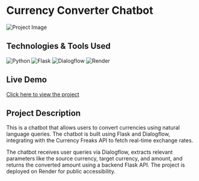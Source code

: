 # Currency Converter Chatbot

![Project Image](YOUR_IMAGE_LINK_HERE)

## Technologies & Tools Used

![Python](https://img.shields.io/badge/Python-3776AB?style=for-the-badge&logo=python&logoColor=white)  ![Flask](https://img.shields.io/badge/Flask-000000?style=for-the-badge&logo=flask&logoColor=white)  ![Dialogflow](https://img.shields.io/badge/Dialogflow-FF9800?style=for-the-badge&logo=dialogflow&logoColor=white)  ![Render](https://img.shields.io/badge/Render-46E3B7?style=for-the-badge&logo=render&logoColor=white)   

## Live Demo  
[Click here to view the project]((https://bot.dialogflow.com/4fadd6e6-1ad6-4d64-9614-4081752e6368))

## Project Description  

This is a chatbot that allows users to convert currencies using natural language queries. The chatbot is built using Flask and Dialogflow, integrating with the Currency Freaks API to fetch real-time exchange rates.  

The chatbot receives user queries via Dialogflow, extracts relevant parameters like the source currency, target currency, and amount, and returns the converted amount using a backend Flask API. The project is deployed on Render for public accessibility.  
